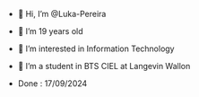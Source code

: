 - 👋 Hi, I’m @Luka-Pereira
- 🎉 I’m 19 years old
- 👀 I’m interested in Information Technology
- 🏫 I’m a student in BTS CIEL at Langevin Wallon

- Done : 17/09/2024
<!---
Luka-Pereira/Luka-Pereira is a ✨ special ✨ repository because its `README.md` (this file) appears on your GitHub profile.
You can click the Preview link to take a look at your changes.
--->
